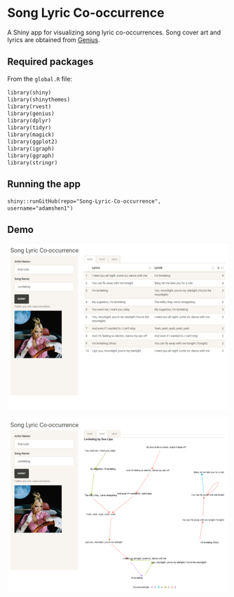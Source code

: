 # Song Lyric Co-occurrence

A Shiny app for visualizing song lyric co-occurrences. Song cover art and lyrics are obtained from [Genius](https://genius.com).

## Required packages

From the `global.R` file:

```
library(shiny)
library(shinythemes)
library(rvest)
library(genius)
library(dplyr)
library(tidyr)
library(magick)
library(ggplot2)
library(igraph)
library(ggraph)
library(stringr)
```

## Running the app

```
shiny::runGitHub(repo="Song-Lyric-Co-occurrence", username="adamshen1")
```

## Demo

![Data tab](./images/preview1.png)

![Plot tab](./images/preview2.png)
